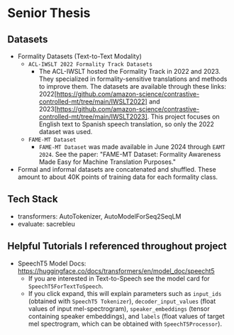 # Senior Thesis

## Datasets
- Formality Datasets (Text-to-Text Modality)
    - `ACL-IWSLT 2022 Formality Track Datasets`
        - The ACL-IWSLT hosted the Formality Track in 2022 and 2023. They specialized in formality-sensitive translations and methods to improve them. The datasets are available through these links: 2022[https://github.com/amazon-science/contrastive-controlled-mt/tree/main/IWSLT2022] and 2023[https://github.com/amazon-science/contrastive-controlled-mt/tree/main/IWSLT2023]. This project focuses on English text to Spanish speech translation, so only the 2022 dataset was used.
    - `FAME-MT Dataset`
        - `FAME-MT Dataset` was made available in June 2024 through `EAMT 2024`. See the paper: "FAME-MT Dataset: Formality Awareness Made Easy for Machine Translation Purposes."
- Formal and informal datasets are concatenated and shuffled. These amount to about 40K points of training data for each formality class.

## Tech Stack
- transformers: AutoTokenizer, AutoModelForSeq2SeqLM
- evaluate: sacrebleu

## Helpful Tutorials I referenced throughout project
- SpeechT5 Model Docs: https://huggingface.co/docs/transformers/en/model_doc/speecht5
    - If you are interested in Text-to-Speech see the model card for `SpeechT5ForTextToSpeech`.
    - If you click expand, this will explain parameters such as `input_ids` (obtained with `SpeechT5 Tokenizer`), `decoder_input_values` (float values of input mel-spectrogram), `speaker_embeddings` (tensor containing speaker embeddings), and `labels` (float values of target mel spectrogram, which can be obtained with `SpeechT5Processor`).
